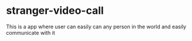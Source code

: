 # stranger-video-call
This is a app where user can easily can any person in the world and easily communicate with it
